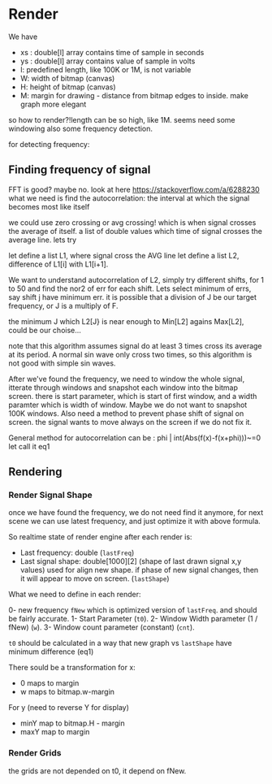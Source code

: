 # Render
We have 
- xs : double[l] array contains time of sample in seconds
- ys : double[l] array contains value of sample in volts
- l: predefined length, like 100K or 1M, is not variable
- W: width of bitmap (canvas)
- H: height of bitmap (canvas)
- M: margin for drawing - distance from bitmap edges to inside. make graph more elegant


so how to render?!length can be so high, like 1M. seems need some windowing also some frequency detection.

for detecting frequency:


## Finding frequency of signal

FFT is good? maybe no. look at here https://stackoverflow.com/a/6288230
what we need is find the autocorrelation: the interval at which the signal becomes most like itself


we could use zero crossing or avg crossing! which is when signal crosses the average of itself.
a list of double values which time of signal crosses the average line. lets try

let define a list L1, where signal cross the AVG line
let define a list L2, difference of L1[i] with L1[i+1].

We want to understand autocorrelation of L2, simply try different shifts, for 1 to 50 and find the nor2 of err for each shift.
Lets select minimum of errs, say shift j have minimum err.
it is possible that a division of J be our target frequency, or J is a multiply of F.

the minimum J which L2[J} is near enough to Min[L2] agains Max[L2], could be our choise...


note that this algorithm assumes signal do at least 3 times cross its average at its period. A normal sin wave only cross two times, so this algorithm is not good with simple sin waves.


After we've found  the frequency, we need to window the whole signal, itterate through windows and snapshot each window into the bitmap screen.  there is start  parameter, which is start of first window, and a width paramter which is width of window.
Maybe we do not want to snapshot 100K windows. Also need a method to prevent phase shift of signal on screen. the signal wants to move  always on the screen if we do not fix it.

General method for autocorrelation can be : phi | int(Abs(f(x)-f(x+phi)))~=0 let call it eq1


## Rendering

### Render Signal Shape

once we have found the frequency, we do not need find it anymore, for next scene we can use latest frequency, and just optimize it with above formula.

So realtime state of render engine after each render is:

- Last frequency: double (`lastFreq`)
- Last signal shape: double[1000][2] (shape of last drawn signal x,y values) used for align new shape. if phase of new signal changes, then it will appear to move on screen. (`lastShape`)

What we need to define in each render:

0- new frequency `fNew` which is optimized version of `lastFreq`. and should be fairly accurate.
1- Start Parameter (`t0`).
2- Window Width parameter (1 / fNew) (`w`).
3- Window count parameter (constant) (`cnt`).

`t0` should be calculated in a way that new graph vs `lastShape` have minimum difference (eq1)

There sould be a transformation for x:
- 0 maps to margin
- w maps to bitmap.w-margin

For y (need to reverse Y for display)
- minY map to bitmap.H - margin
- maxY map to margin

### Render Grids

the grids are not depended on t0, it depend on fNew.